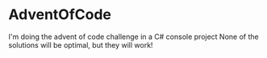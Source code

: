# AdventOfCode
I'm doing the advent of code challenge in a C# console project
None of the solutions will be optimal, but they will work!

